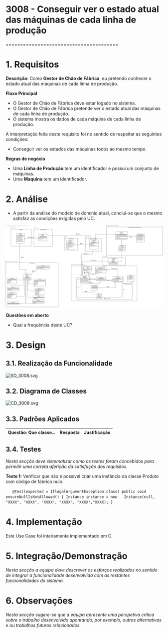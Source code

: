 # 3008 - Conseguir ver o estado atual das máquinas de cada linha de produção
=======================================

# 1. Requisitos

**Descrição**: Como **Gestor de Chão de Fábrica**, eu pretendo conhecer o estado atual das máquinas de cada linha de produção.


**Fluxo Principal**
* O Gestor de Chão de Fábrica deve estar logado no sistema.
* O Gestor de Chão de Fábrica pretende ver o estado atual das máquinas de cada linha de produção.
* O sistema mostra os dados de cada máquina de cada linha de produção.


A interpretação feita deste requisito foi no sentido de respeitar as seguintes condições:

* Conseguir ver os estados das máquinas todos ao mesmo tempo.

**Regras de negócio**

* Uma **Linha de Produção** tem um identificador e possui um conjunto de máquinas.
* Uma **Maquina** tem um identificador.


# 2. Análise

* A partir da análise do modelo de domínio atual, conclui-se que o mesmo satisfaz as condições exigidas pelo UC.

![Modelo_de_Dominio.svg](../Modelo_de_Dominio.svg)

**Questões em aberto**
* Qual a frequência deste UC?

# 3. Design

## 3.1. Realização da Funcionalidade

![SD_3008.svg](SD_3008.svg)

## 3.2. Diagrama de Classes

![CD_3008.svg](CD_3008.svg)

## 3.3. Padrões Aplicados


| **Questão: Que classe...**       | **Resposta**                       | **Justificação**                                         |
|----------------------------------|------------------------------------|----------------------------------------------------------|



## 3.4. Testes
*Nesta secção deve sistematizar como os testes foram concebidos para permitir uma correta aferição da satisfação dos requisitos.*

**Teste 1:** Verificar que não é possível criar uma instância da classe Produto com código de fabrico nulo.

`   @Test(expected = IllegalArgumentException.class)
      public void ensureNullIsNotAllowed() {
      Instance instance = new   Instance(null, "XXXX", "XXXX", "XXXX", "XXXX", "XXXX","XXXX);
   }`


# 4. Implementação

Este Use Case foi inteiramente implementado em C.

# 5. Integração/Demonstração

*Nesta secção a equipa deve descrever os esforços realizados no sentido de integrar a funcionalidade desenvolvida com as restantes funcionalidades do sistema.*

# 6. Observações

*Nesta secção sugere-se que a equipa apresente uma perspetiva critica sobre o trabalho desenvolvido apontando, por exemplo, outras alternativas e ou trabalhos futuros relacionados.*
